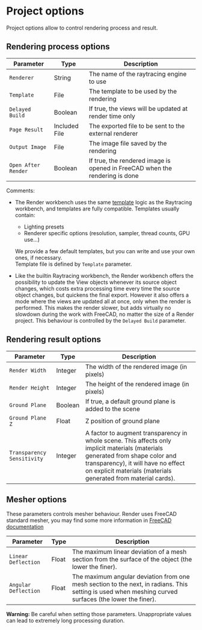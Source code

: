 # Project options

Project options allow to control rendering process and result.

## Rendering process options

Parameter | Type | Description
----------|------|------------
`Renderer` | String | The name of the raytracing engine to use
`Template` | File | The template to be used by the rendering
`Delayed Build` | Boolean | If true, the views will be updated at render time only
`Page Result` | Included File | The exported file to be sent to the external renderer
`Output Image` | File | The image file saved by the rendering
`Open After Render` | Boolean | If true, the rendered image is opened in FreeCAD when the rendering is done

Comments:
* The Render workbench uses the same
  [template](https://www.freecadweb.org/wiki/Raytracing_Module#Templates)
  logic as the Raytracing workbench, and templates are fully compatible.
  Templates usually contain:
  - Lighting presets
  - Renderer specific options (resolution, sampler, thread counts, GPU use...)

  We provide a few default templates, but you can write and use your own ones,
  if necessary.\
  Template file is defined by `Template` parameter.

* Like the builtin Raytracing workbench, the Render workbench offers the
  possibility to update the View objects whenever its source object changes,
  which costs extra processing time every time the source object changes, but
  quickens the final export. However it also offers a mode where the views are
  updated all at once, only when the render is performed. This makes the render
  slower, but adds virtually no slowdown during the work with FreeCAD, no
  matter the size of a Render project. This behaviour is controlled by the `Delayed Build` parameter.

## Rendering result options

Parameter | Type | Description
----------|------|------------
`Render Width` | Integer | The width of the rendered image (in pixels)
`Render Height` | Integer | The height of the rendered image (in pixels)
`Ground Plane` | Boolean | If true, a default ground plane is added to the scene
`Ground Plane Z` | Float | Z position of ground plane
`Transparency Sensitivity` | Integer | A factor to augment transparency in whole scene. This affects only implicit materials (materials generated from shape color and transparency), it will have no effect on explicit materials (materials generated from material cards).

## Mesher options

These parameters controls mesher behaviour. Render uses FreeCAD standard
mesher, you may find some more information in [FreeCAD
documentation](https://wiki.freecadweb.org/Mesh_FromPartShape#Standard_mesher)

Parameter | Type | Description
----------|------|------------
`Linear Deflection` | Float | The maximum linear deviation of a mesh section from the surface of the object (the lower the finer).
`Angular Deflection` | Float | The maximum angular deviation from one mesh section to the next, in radians. This setting is used when meshing curved surfaces (the lower the finer).

**Warning:** Be careful when setting those parameters. Unappropriate values can lead to extremely long processing duration.
